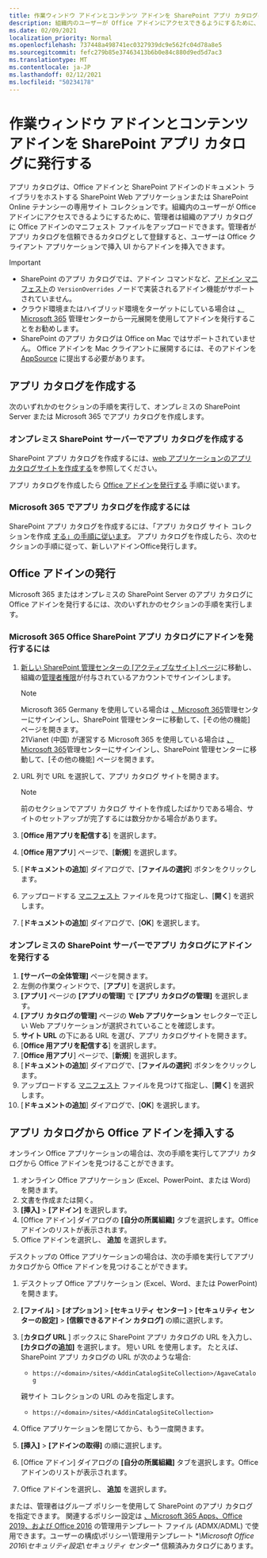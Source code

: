 ```yaml
---
title: 作業ウィンドウ アドインとコンテンツ アドインを SharePoint アプリ カタログに発行する
description: 組織内のユーザーが Office アドインにアクセスできるようにするために、管理者は組織のアプリ カタログに Office アドインのマニフェスト ファイルをアップロードできます。
ms.date: 02/09/2021
localization_priority: Normal
ms.openlocfilehash: 737448a498741ec0327939dc9e562fc04d78a8e5
ms.sourcegitcommit: fefc279b85e37463413b6b0e84c880d9ed5d7ac3
ms.translationtype: MT
ms.contentlocale: ja-JP
ms.lasthandoff: 02/12/2021
ms.locfileid: "50234178"
---
```

# <a name="publish-task-pane-and-content-add-ins-to-a-sharepoint-app-catalog"></a>作業ウィンドウ アドインとコンテンツ アドインを SharePoint アプリ カタログに発行する

アプリ カタログは、Office アドインと SharePoint アドインのドキュメント ライブラリをホストする SharePoint Web アプリケーションまたは SharePoint Online テナンシーの専用サイト コレクションです。組織内のユーザーが Office アドインにアクセスできるようにするために、管理者は組織のアプリ カタログに Office アドインのマニフェスト ファイルをアップロードできます。管理者がアプリ カタログを信頼できるカタログとして登録すると、ユーザーは Office クライアント アプリケーションで挿入 UI からアドインを挿入できます。

> [!IMPORTANT]
> - SharePoint のアプリ カタログでは、アドイン コマンドなど、[アドイン マニフェスト](../develop/add-in-manifests.md)の `VersionOverrides` ノードで実装されるアドイン機能がサポートされていません。
> - クラウド環境またはハイブリッド環境をターゲットにしている場合は [、Microsoft 365](../publish/centralized-deployment.md) 管理センターから一元展開を使用してアドインを発行することをお勧めします。
> - SharePoint のアプリ カタログは Office on Mac ではサポートされていません。 Office アドインを Mac クライアントに展開するには、そのアドインを [AppSource](/office/dev/store/submit-to-the-office-store) に提出する必要があります。

## <a name="create-an-app-catalog"></a>アプリ カタログを作成する

次のいずれかのセクションの手順を実行して、オンプレミスの SharePoint Server または Microsoft 365 でアプリ カタログを作成します。

### <a name="to-create-an-app-catalog-for-on-premises-sharepoint-server"></a>オンプレミス SharePoint サーバーでアプリ カタログを作成する

SharePoint アプリ カタログを作成するには、[web アプリケーションのアプリ カタログサイトを作成する](/sharepoint/administration/manage-the-app-catalog)を参照してください。

アプリ カタログを作成したら [Office アドインを発行する](#publish-an-office-add-in) 手順に従います。

### <a name="to-create-an-app-catalog-on-microsoft-365"></a>Microsoft 365 でアプリ カタログを作成するには

SharePoint アプリ カタログを作成するには、「アプリ カタログ サイト コレクションを作成 [する」の手順に従います](/sharepoint/use-app-catalog#step-1-create-the-app-catalog-site-collection)。 アプリ カタログを作成したら、次のセクションの手順に従って、新しいアドインOffice発行します。

## <a name="publish-an-office-add-in"></a>Office アドインの発行

Microsoft 365 またはオンプレミスの SharePoint Server のアプリ カタログに Office アドインを発行するには、次のいずれかのセクションの手順を実行します。

### <a name="to-publish-an-office-add-in-to-a-sharepoint-app-catalog-on-microsoft-365"></a>Microsoft 365 Office SharePoint アプリ カタログにアドインを発行するには

1. [新しい SharePoint 管理センターの [アクティブなサイト] ページ](https://admin.microsoft.com/sharepoint?page=siteManagement&modern=true)に移動し、組織の[管理者権限](/sharepoint/sharepoint-admin-role)が付与されているアカウントでサインインします。

    > [!NOTE]
    > Microsoft 365 Germany を使用している場合は [、Microsoft 365](https://go.microsoft.com/fwlink/p/?linkid=848041)管理センターにサインインし、SharePoint 管理センターに移動して、[その他の機能] ページを開きます。 <br>21Vianet (中国) が運営する Microsoft 365 を使用している場合は [、Microsoft 365](https://go.microsoft.com/fwlink/p/?linkid=850627)管理センターにサインインし、SharePoint 管理センターに移動して、[その他の機能] ページを開きます。

1. URL 列で URL を選択して、アプリ カタログ サイトを開きます。

    > [!NOTE]
    > 前のセクションでアプリ カタログ サイトを作成したばかりである場合、サイトのセットアップが完了するには数分かかる場合があります。

1. [**Office 用アプリを配信する**] を選択します。
1. [**Office 用アプリ**] ページで、[**新規**] を選択します。
1. [**ドキュメントの追加**] ダイアログで、[**ファイルの選択**] ボタンをクリックします。
1. アップロードする [マニフェスト](../develop/add-in-manifests.md) ファイルを見つけて指定し、[**開く**] を選択します。
1. [**ドキュメントの追加**] ダイアログで、[**OK**] を選択します。

### <a name="to-publish-an-add-in-to-an-app-catalog-with-on-premises-sharepoint-server"></a>オンプレミスの SharePoint サーバーでアプリ カタログにアドインを発行する

1. **[サーバーの全体管理]** ページを開きます。
1. 左側の作業ウィンドウで、[**アプリ**] を選択します。
1. **[アプリ]** ページの **[アプリの管理]** で **[アプリ カタログの管理]** を選択します。
1. **[アプリ カタログの管理]** ページの **Web アプリケーション** セレクターで正しい Web アプリケーションが選択されていることを確認します。
1. **サイト URL** の下にある URL を選び、アプリ カタログサイトを開きます。
1. [**Office 用アプリを配信する**] を選択します。
1. [**Office 用アプリ**] ページで、[**新規**] を選択します。
1. [**ドキュメントの追加**] ダイアログで、[**ファイルの選択**] ボタンをクリックします。
1. アップロードする [マニフェスト](../develop/add-in-manifests.md) ファイルを見つけて指定し、[**開く**] を選択します。
1. [**ドキュメントの追加**] ダイアログで、[**OK**] を選択します。

## <a name="insert-office-add-ins-from-the-app-catalog"></a>アプリ カタログから Office アドインを挿入する

オンライン Office アプリケーションの場合は、次の手順を実行してアプリ カタログから Office アドインを見つけることができます。

1. オンライン Office アプリケーション (Excel、PowerPoint、または Word) を開きます。
1. 文書を作成または開く。
1. **[挿入]** > **[アドイン]** を選択します。
1. [Office アドイン] ダイアログの **[自分の所属組織]** タブを選択します。Office アドインのリストが表示されます。
1. Office アドインを選択し、 **追加** を選択します。

デスクトップの Office アプリケーションの場合は、次の手順を実行してアプリ カタログから Office アドインを見つけることができます。

1. デスクトップ Office アプリケーション (Excel、Word、または PowerPoint) を開きます。
1. **[ファイル]**  >  **[オプション]**  >  **[セキュリティ センター]**  >  **[セキュリティ センターの設定]**  >  **[信頼できるアドイン カタログ]** の順に選択します。
1. [**カタログ URL** ] ボックスに SharePoint アプリ カタログの URL を入力し、**[カタログの追加]** を選択します。
    短い URL を使用します。 たとえば、SharePoint アプリ カタログの URL が次のような場合:
    - `https://<domain>/sites/<AddinCatalogSiteCollection>/AgaveCatalog`

    親サイト コレクションの URL のみを指定します。
    - `https://<domain>/sites/<AddinCatalogSiteCollection>`
1. Office アプリケーションを閉じてから、もう一度開きます。
1. **[挿入]** > **[アドインの取得]** の順に選択します。
1. [Office アドイン] ダイアログの **[自分の所属組織]** タブを選択します。Office アドインのリストが表示されます。
1. Office アドインを選択し、 **追加** を選択します。

または、管理者はグループ ポリシーを使用して SharePoint のアプリ カタログを指定できます。 関連するポリシー設定は [、Microsoft 365 Apps、Office 2019、および Office 2016](https://www.microsoft.com/download/details.aspx?id=49030) の管理用テンプレート ファイル (ADMX/ADML) で使用できます。ユーザーの構成\ポリシー\管理用テンプレート **\Microsoft Office 2016\セキュリティ設定\セキュリティ センター\** 信頼済みカタログにあります。
